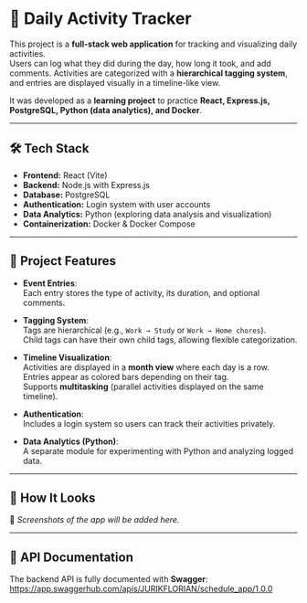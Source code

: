 # 📅 Daily Activity Tracker

This project is a **full-stack web application** for tracking and visualizing daily activities.  
Users can log what they did during the day, how long it took, and add comments. Activities are categorized with a **hierarchical tagging system**, and entries are displayed visually in a timeline-like view.

It was developed as a **learning project** to practice **React, Express.js, PostgreSQL, Python (data analytics), and Docker**.

---

## 🛠️ Tech Stack

- **Frontend:** React (Vite)  
- **Backend:** Node.js with Express.js  
- **Database:** PostgreSQL  
- **Authentication:** Login system with user accounts  
- **Data Analytics:** Python (exploring data analysis and visualization)  
- **Containerization:** Docker & Docker Compose  

---

## 📂 Project Features

- **Event Entries**:  
  Each entry stores the type of activity, its duration, and optional comments.  

- **Tagging System**:  
  Tags are hierarchical (e.g., `Work → Study` or `Work → Home chores`).  
  Child tags can have their own child tags, allowing flexible categorization.  

- **Timeline Visualization**:  
  Activities are displayed in a **month view** where each day is a row.  
  Entries appear as colored bars depending on their tag.  
  Supports **multitasking** (parallel activities displayed on the same timeline).  

- **Authentication**:  
  Includes a login system so users can track their activities privately.  

- **Data Analytics (Python)**:  
  A separate module for experimenting with Python and analyzing logged data.  

---

## 🚀 How It Looks

📸 *Screenshots of the app will be added here.*  

---

## 🔗 API Documentation

The backend API is fully documented with **Swagger**: 
https://app.swaggerhub.com/apis/JURIKFLORIAN/schedule_app/1.0.0
